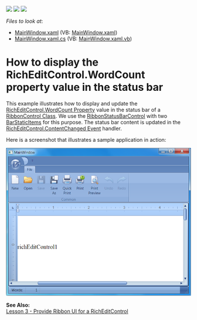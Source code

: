 <!-- default badges list -->
![](https://img.shields.io/endpoint?url=https://codecentral.devexpress.com/api/v1/VersionRange/128607585/21.1.5%2B)
[![](https://img.shields.io/badge/Open_in_DevExpress_Support_Center-FF7200?style=flat-square&logo=DevExpress&logoColor=white)](https://supportcenter.devexpress.com/ticket/details/E4419)
[![](https://img.shields.io/badge/📖_How_to_use_DevExpress_Examples-e9f6fc?style=flat-square)](https://docs.devexpress.com/GeneralInformation/403183)
<!-- default badges end -->
<!-- default file list -->
*Files to look at*:

* [MainWindow.xaml](./CS/MainWindow.xaml) (VB: [MainWindow.xaml](./VB/MainWindow.xaml))
* [MainWindow.xaml.cs](./CS/MainWindow.xaml.cs) (VB: [MainWindow.xaml.vb](./VB/MainWindow.xaml.vb))
<!-- default file list end -->
# How to display the RichEditControl.WordCount property value in the status bar


<p>This example illustrates how to display and update the <a href="http://documentation.devexpress.com/#WPF/DevExpressXpfRichEditRichEditControl_WordCounttopic"><u>RichEditControl.WordCount Property</u></a> value in the status bar of a <a href="http://documentation.devexpress.com/#WPF/clsDevExpressXpfRibbonRibbonControltopic"><u>RibbonControl Class</u></a>. We use the <a href="http://documentation.devexpress.com/#WPF/clsDevExpressXpfRibbonRibbonStatusBarControltopic"><u>RibbonStatusBarControl</u></a> with two <a href="http://documentation.devexpress.com/#WPF/clsDevExpressXpfBarsBarStaticItemtopic"><u>BarStaticItems</u></a> for this purpose. The status bar content is updated in the <a href="http://documentation.devexpress.com/#WPF/DevExpressXpfRichEditRichEditControl_ContentChangedtopic"><u>RichEditControl.ContentChanged Event</u></a> handler.</p><p>Here is a screenshot that illustrates a sample application in action:</p><p><img src="https://raw.githubusercontent.com/DevExpress-Examples/how-to-display-the-richeditcontrolwordcount-property-value-in-the-status-bar-e4419/12.1.9+/media/4944c45e-e31b-44e2-a01c-9077607bb0c2.png"></p><p><strong>See Also:</strong><br />
<a href="http://documentation.devexpress.com/#WPF/CustomDocument8853"><u>Lesson 3 - Provide Ribbon UI for a RichEditControl</u></a></p>

<br/>



